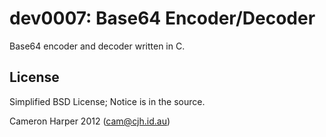 # dev0007: Base64 Encoder/Decoder

Base64 encoder and decoder written in C.

## License
Simplified BSD License; Notice is in the source.


Cameron Harper 2012
(cam@cjh.id.au) 
